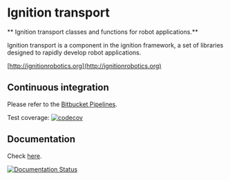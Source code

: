 # Ignition transport

** Ignition transport classes and functions for robot applications.**

Ignition transport is a component in the ignition framework, a set
of libraries designed to rapidly develop robot applications.

  [http://ignitionrobotics.org](http://ignitionrobotics.org)

## Continuous integration

Please refer to the [Bitbucket Pipelines](https://bitbucket.org/ignitionrobotics/ign-transport/addon/pipelines/home#!/).

Test coverage: [![codecov](https://codecov.io/bb/ignitionrobotics/ign-transport/branch/default/graph/badge.svg)](https://codecov.io/bb/ignitionrobotics/ign-transport)

## Documentation

Check [here](http://ignition-transport.readthedocs.io/en/default/).

[![Documentation Status](https://readthedocs.org/projects/ignition-transport/badge/?version=default)](https://readthedocs.org/projects/ignition-transport/?badge=default)
